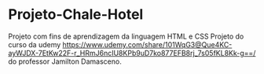 # Projeto-Chale-Hotel

Projeto com fins de aprendizagem da linguagem HTML e CSS Projeto do curso da udemy https://www.udemy.com/share/101WqG3@Que4KC-ayWJDX-7EtKw22F-r_HRmJ6ncIU8KPb9uD7ko877EFB8rj_7s05fKL8Kk-g==/ do professor Jamilton Damasceno.
